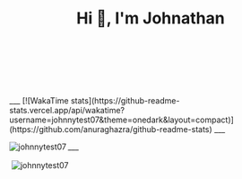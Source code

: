 <h1 align="center">Hi 👋, I'm Johnathan</h1>
<br>  
<br>  
<br>  
<br>  
<br>  
<br>  
___
[![WakaTime stats](https://github-readme-stats.vercel.app/api/wakatime?username=johnnytest07&theme=onedark&layout=compact)](https://github.com/anuraghazra/github-readme-stats)
___
<p><img align="left" src="https://github-readme-stats.vercel.app/api/top-langs?username=johnnytest07&show_icons=true&locale=en&layout=compact&theme=onedark" alt="johnnytest07" /></p>
___
<p>&nbsp;<img align="center" src="https://github-readme-stats.vercel.app/api?username=johnnytest07&show_icons=true&locale=en&theme=onedark" alt="johnnytest07" /></p>

<!--
**johnnytest07/johnnytest07** is a ✨ _special_ ✨ repository because its `README.md` (this file) appears on your GitHub profile.

Here are some ideas to get you started:

- 🔭 I’m currently working on ...
- 🌱 I’m currently learning ...
- 👯 I’m looking to collaborate on ...
- 🤔 I’m looking for help with ...
- 💬 Ask me about ...
- 📫 How to reach me: ...
- 😄 Pronouns: ...
- ⚡ Fun fact: ...
-->
